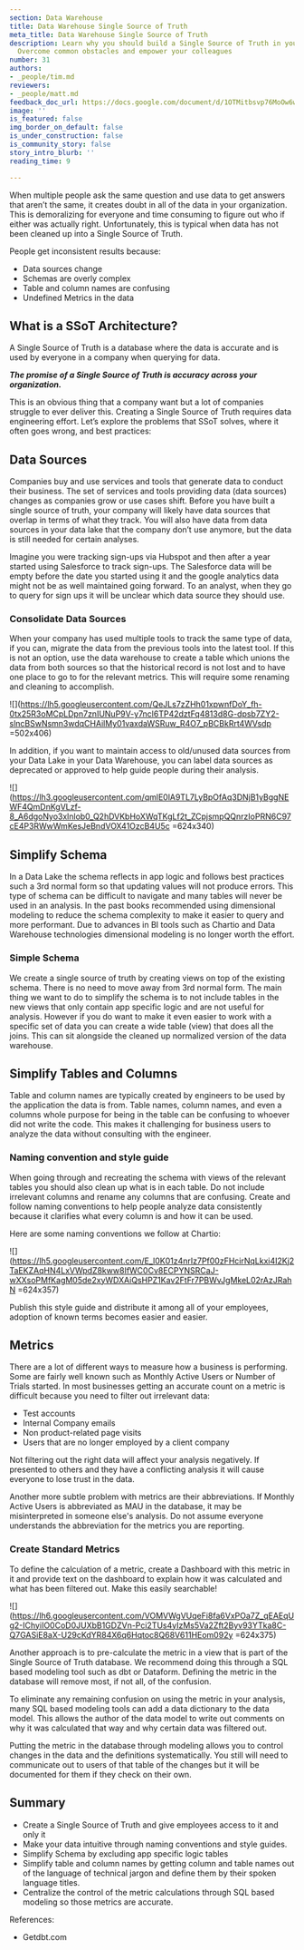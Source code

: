```yaml
---
section: Data Warehouse
title: Data Warehouse Single Source of Truth
meta_title: Data Warehouse Single Source of Truth
description: Learn why you should build a Single Source of Truth in your Data Warehouse.
  Overcome common obstacles and empower your colleagues
number: 31
authors:
- _people/tim.md
reviewers:
- _people/matt.md
feedback_doc_url: https://docs.google.com/document/d/1OTMitbsvp76MoOw6whTNpUDBc9_u6eXHFLtfJ6yZFbA/edit?usp=sharing
image: ''
is_featured: false
img_border_on_default: false
is_under_construction: false
is_community_story: false
story_intro_blurb: ''
reading_time: 9

---
```

When multiple people ask the same question and use data to get answers that aren’t the same, it creates doubt in all of the data in your organization. This is demoralizing for everyone and time consuming to figure out who if either was actually right. Unfortunately, this is typical when data has not been cleaned up into a Single Source of Truth.

People get inconsistent results because:

* Data sources change
* Schemas are overly complex
* Table and column names are confusing
* Undefined Metrics in the data

## What is a SSoT Architecture?

A Single Source of Truth is a database where the data is accurate and is used by everyone in a company when querying for data.

**_The promise of a Single Source of Truth is accuracy across your organization._**

This is an obvious thing that a company want but a lot of companies struggle to ever deliver this. Creating a Single Source of Truth requires data engineering effort. Let’s explore the problems that SSoT solves, where it often goes wrong, and best practices:

## Data Sources

Companies buy and use services and tools that generate data to conduct their business. The set of services and tools providing data (data sources) changes as companies grow or use cases shift. Before you have built a single source of truth, your company will likely have data sources that overlap in terms of what they track. You will also have data from data sources in your data lake that the company don’t use anymore, but the data is still needed for certain analyses.

Imagine you were tracking sign-ups via Hubspot and then after a year started using Salesforce to track sign-ups. The Salesforce data will be empty before the date you started using it and the google analytics data might not be as well maintained going forward. To an analyst, when they go to query for sign ups it will be unclear which data source they should use.

### Consolidate Data Sources

When your company has used multiple tools to track the same type of data, if you can, migrate the data from the previous tools into the latest tool. If this is not an option, use the data warehouse to create a table which unions the data from both sources so that the historical record is not lost and to have one place to go to for the relevant metrics. This will require some renaming and cleaning to accomplish.

![](https://lh5.googleusercontent.com/QeJLs7zZHh01xpwnfDoY_fh-0tx25R3oMCpLDpn7znIUNuP9V-y7ncl6TP42dztFq4813d8G-dpsb7ZY2-slncBSwNsmn3wdqCHAilMy01vaxdaWSRuw_R4O7_pBCBkRrt4WVsdp =502x406)

In addition, if you want to maintain access to old/unused data sources from your Data Lake in your Data Warehouse, you can label data sources as deprecated or approved to help guide people during their analysis.

![](https://lh3.googleusercontent.com/qmlE0lA9TL7LyBpOfAq3DNjB1yBggNEWF4QmDnKgVLzf-8_A6dgoNyo3xlnlob0_Q2hDVKbHoXWqTKgLf2t_ZCpjsmpQQnrzIoPRN6C97cE4P3RWwWmKesJeBndVOX41OzcB4U5c =624x340)

## Simplify Schema

In a Data Lake the schema reflects in app logic and follows best practices such a 3rd normal form so that updating values will not produce errors. This type of schema can be difficult to navigate and many tables will never be used in an analysis. In the past books recommended using dimensional modeling to reduce the schema complexity to make it easier to query and more performant. Due to advances in BI tools such as Chartio and Data Warehouse technologies dimensional modeling is no longer worth the effort.

### Simple Schema

We create a single source of truth by creating views on top of the existing schema. There is no need to move away from 3rd normal form. The main thing we want to do to simplify the schema is to not include tables in the new views that only contain app specific logic and are not useful for analysis. However if you do want to make it even easier to work with a specific set of data you can create a wide table (view) that does all the joins. This can sit alongside the cleaned up normalized version of the data warehouse.

## Simplify Tables and Columns

Table and column names are typically created by engineers to be used by the application the data is from. Table names, column names, and even a columns whole purpose for being in the table can be confusing to whoever did not write the code. This makes it challenging for business users to analyze the data without consulting with the engineer.

### Naming convention and style guide

When going through and recreating the schema with views of the relevant tables you should also clean up what is in each table. Do not include irrelevant columns and rename any columns that are confusing. Create and follow naming conventions to help people analyze data consistently because it clarifies what every column is and how it can be used.

Here are some naming conventions we follow at Chartio:

![](https://lh5.googleusercontent.com/E_l0K01z4nrIz7Pf00zFHcirNqLkxi4I2Kj2TaEKZAqHN4LxVWpdZ8kww8IfWC0Cv8ECPYNSRCaJ-wXXsoPMfKagM05de2xyWDXAiQsHPZ1Kav2FtFr7PBWvJgMkeL02rAzJRahN =624x357)

Publish this style guide and distribute it among all of your employees, adoption of known terms becomes easier and easier.

## Metrics

There are a lot of different ways to measure how a business is performing. Some are fairly well known such as Monthly Active Users or Number of Trials started. In most businesses getting an accurate count on a metric is difficult because you need to filter out irrelevant data:

* Test accounts
* Internal Company emails
* Non product-related page visits
* Users that are no longer employed by a client company

Not filtering out the right data will affect your analysis negatively. If presented to others and they have a conflicting analysis it will cause everyone to lose trust in the data.

Another more subtle problem with metrics are their abbreviations. If Monthly Active Users is abbreviated as MAU in the database, it may be misinterpreted in someone else's analysis. Do not assume everyone understands the abbreviation for the metrics you are reporting.

### Create Standard Metrics

To define the calculation of a metric, create a Dashboard with this metric in it and provide text on the dashboard to explain how it was calculated and what has been filtered out. Make this easily searchable!

![](https://lh6.googleusercontent.com/VOMVWgVUqeFi8fa6VxPOa7Z_qEAEqUg2-IChyiIO0CoD0JUXbB1GDZVn-Pci2TUs4yIzMs5Va2Zft2Byv93YTka8C-Q7GASiE8aX-U29cKdYR84X6q6Hqtoc8Q68V611HEom092y =624x375)

Another approach is to pre-calculate the metric in a view that is part of the Single Source of Truth database. We recommend doing this through a SQL based modeling tool such as dbt or Dataform. Defining the metric in the database will remove most, if not all, of the confusion.

To eliminate any remaining confusion on using the metric in your analysis, many SQL based modeling tools can add a data dictionary to the data model. This allows the author of the data model to write out comments on why it was calculated that way and why certain data was filtered out.

Putting the metric in the database through modeling allows you to control changes in the data and the definitions systematically. You still will need to communicate out to users of that table of the changes but it will be documented for them if they check on their own.

## Summary

* Create a Single Source of Truth and give employees access to it and only it
* Make your data intuitive through naming conventions and style guides.
* Simplify Schema by excluding app specific logic tables
* Simplify table and column names by getting column and table names out of the language of technical jargon and define them by their spoken language titles.
* Centralize the control of the metric calculations through SQL based modeling so those metrics are accurate.

References:

* Getdbt.com